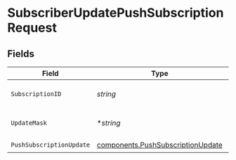 # SubscriberUpdatePushSubscriptionRequest


## Fields

| Field                                                                                  | Type                                                                                   | Required                                                                               | Description                                                                            | Example                                                                                |
| -------------------------------------------------------------------------------------- | -------------------------------------------------------------------------------------- | -------------------------------------------------------------------------------------- | -------------------------------------------------------------------------------------- | -------------------------------------------------------------------------------------- |
| `SubscriptionID`                                                                       | *string*                                                                               | :heavy_check_mark:                                                                     | The subscription id.                                                                   | 01H8MCDXH4JVH7KVNB2YY42907                                                             |
| `UpdateMask`                                                                           | **string*                                                                              | :heavy_minus_sign:                                                                     | The fields to update in subscription                                                   |                                                                                        |
| `PushSubscriptionUpdate`                                                               | [components.PushSubscriptionUpdate](../../models/components/pushsubscriptionupdate.md) | :heavy_check_mark:                                                                     | N/A                                                                                    |                                                                                        |